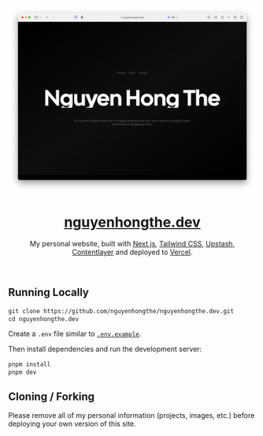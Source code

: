 ![Nguyen Hong The Dev](https://raw.githubusercontent.com/nguyenhongthe/nguyenhongthe.dev/main/screenshot.png)

<div align="center">
    <a href="https://nguyenhongthe.dev"><h1 align="center">nguyenhongthe.dev</h1></a>

My personal website, built with [Next.js](https://nextjs.org/), [Tailwind CSS](https://tailwindcss.com/), [Upstash](https://upstash.com?ref=nguyenhongthe.dev), [Contentlayer](https://www.contentlayer.dev/) and deployed to [Vercel](https://vercel.com/).

</div>

<br/>

## Running Locally


```sh-session
git clone https://github.com/nguyenhongthe/nguyenhongthe.dev.git
cd nguyenhongthe.dev
```


Create a `.env` file similar to [`.env.example`](https://github.com/nguyenhongthe/nguyenhongthe.dev/blob/main/.env.example).

Then install dependencies and run the development server:
```sh-session
pnpm install
pnpm dev
```


## Cloning / Forking

Please remove all of my personal information (projects, images, etc.) before deploying your own version of this site.
